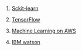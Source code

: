 1. [Sckit-learn][Sckit-Learn Page]

[Sckit-Learn Page]: https://scikit-learn.org/stable/

2. [TensorFlow][TensorFlow Page]

[TensorFlow Page]: https://www.tensorflow.org/

3. [Machine Learning on AWS][AWS Page]

[AWS Page]: https://aws.amazon.com/machine-learning/

4. [IBM watson][IBM WASTSON Page]

[IBM WASTSON Page]: https://www.ibm.com/watson/